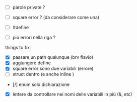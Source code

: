 - [ ] parole private ? 
- [ ] square error ? (da considerare come una)
- [ ] #define
- [ ] piú errori nella riga ? 



things to fix
- [x] passare un path qualunque (brv flavio)
- [x] aggiungere define
- [x] square error sono due variabili (errore)
- [ ] struct dentro (e anche inline )
- [/] enum solo dichiarazione
- [x] lettere da controllare nei nomi delle variabili in più (&, etc)